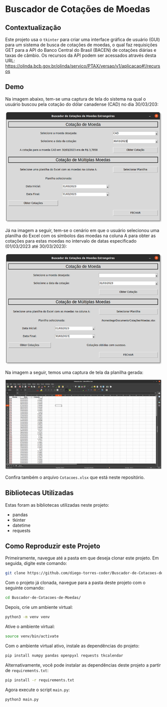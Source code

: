 # Buscador de Cotações de Moedas

## Contextualização

Este projeto usa o `tkinter` para criar uma interface gráfica de usuário (GUI) para um sistema de busca de cotações de moedas, o qual faz requisições GET para a API do Banco Central do Brasil (BACEN) de cotações diárias e taxas de câmbio. Os recursos da API podem ser acessados através desta URL: https://olinda.bcb.gov.br/olinda/servico/PTAX/versao/v1/aplicacao#!/recursos


## Demo

Na imagem abaixo, tem-se uma captura de tela do sistema na qual o usuário buscou pela cotação do dólar canadense (CAD) no dia 30/03/203:

![Captura de Tela do Sistema](/sistema-buscador-cotacoes.png "Captura de Tela do Sistema para Cotação de uma Moeda")


Já na imagem a seguir, tem-se o cenário em que o usuário selecionou uma planilha do Excel com os símbolos das moedas na coluna A para obter as cotações para estas moedas no intervalo de datas especificado (01/03/2023 até 30/03/2023):

![Captura de Tela do Sistema](/sistema-busca-cotacoes.png "Captura de Tela do Sistema para Cotações de Diversas Moedas")

Na imagem a seguir, temos uma captura de tela da planilha gerada:

![Captura de Tela da Planilha](/planilha-cotacoes.png "Captura de Tela da Planilha Gerada")

Confira também o arquivo `Cotacoes.xlsx` que está neste repositório.

## Bibliotecas Utilizadas

Estas foram as bibliotecas utilizadas neste projeto:

- pandas
- tkinter
- datetime
- requests

## Como Reproduzir este Projeto

Primeiramente, navegue até a pasta em que deseja clonar este projeto. Em seguida, digite este comando:

```bash
git clone https://github.com/diego-torres-coder/Buscador-de-Cotacoes-de-Moedas.git
```

Com o projeto já clonada, navegue para a pasta deste projeto com o seguinte comando:

```bash
cd Buscador-de-Cotacoes-de-Moedas/
```
Depois, crie um ambiente virtual:

```bash
python3 -m venv venv
```

Ative o ambiente virtual:

```bash
source venv/bin/activate
```

Com o ambiente virtual ativo, instale as dependências do projeto:

```bash
pip install numpy pandas openpyxl requests tkcalendar
```

Alternativamente, você pode instalar as dependências deste projeto a partir de `requirements.txt`:

```bash
pip install -r requirements.txt
```

Agora execute o script `main.py`:

```bash
python3 main.py
```


